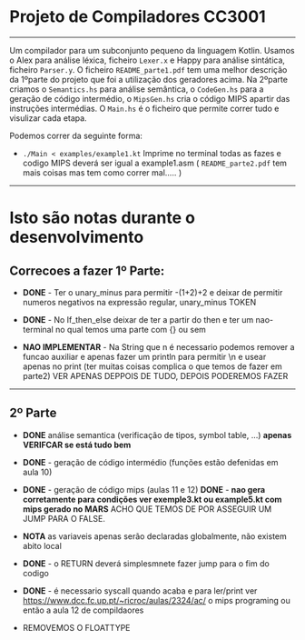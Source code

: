 # Projeto de Compiladores CC3001
--------------------------
Um compilador para um subconjunto pequeno da linguagem Kotlin.
Usamos o Alex para análise léxica, ficheiro `Lexer.x` e Happy para análise sintática, ficheiro `Parser.y`.
O ficheiro `README_parte1.pdf` tem uma melhor descrição da 1ºparte do projeto que foi a utilização dos geradores acima.
Na 2ºparte criamos o `Semantics.hs` para análise semântica, o `CodeGen.hs` para a geração de código intermédio, o `MipsGen.hs` cria o código MIPS apartir das instruções intermédias. 
O `Main.hs` é o ficheiro que permite correr tudo e visulizar cada etapa.

Podemos correr da seguinte forma: 
- `./Main < examples/example1.kt`
Imprime no terminal todas as fazes e codigo MIPS deverá ser igual a example1.asm
( `README_parte2.pdf` tem mais coisas mas tem como correr mal..... )

--------------------------


# Isto são notas durante o desenvolvimento

## Correcoes a fazer 1º Parte:
- **DONE** - Ter o unary_minus para permitir -(1+2)+2 e deixar de permitir numeros negativos na expressão regular, unary_minus TOKEN

- **DONE** - No If_then_else deixar de ter a partir do then e ter um nao-terminal no qual temos uma parte com {} ou sem 

- **NAO IMPLEMENTAR** - Na String que n é necessario podemos remover a funcao auxiliar e apenas fazer um println para permitir \n e usear apenas no print
(ter muitas coisas complica o que temos de fazer em parte2) VER APENAS DEPPOIS DE TUDO, DEPOIS PODEREMOS FAZER

-----------------------------

## 2º Parte
- **DONE** análise semantica (verificação de tipos, symbol table, ...)
    **apenas VERIFCAR se está tudo bem**

- **DONE** - geração de código intermédio (funções estão defenidas em aula 10)

- **DONE** - geração de código mips (aulas 11 e 12)
**DONE** - **nao gera corretamente para condições ver exemple3.kt ou example5.kt com mips gerado no MARS** ACHO QUE TEMOS DE POR ASSEGUIR UM JUMP PARA O FALSE.

- **NOTA** as variaveis apenas serão declaradas globalmente, não existem abito local
    
- **DONE** - o RETURN deverá simplesmnete fazer jump para o fim do codigo

- **DONE** - é necessario syscall quando acaba e para ler/print
ver https://www.dcc.fc.up.pt/~ricroc/aulas/2324/ac/ o mips programing
ou então a aula 12 de compildaores


- REMOVEMOS O FLOATTYPE